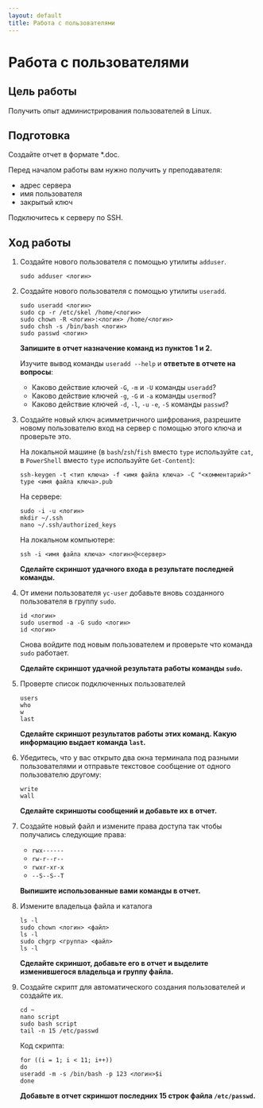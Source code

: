 ```yaml
---
layout: default
title: Работа с пользователями
---
```

# Работа с пользователями

## Цель работы

Получить опыт администрирования пользователей в Linux.

## Подготовка

Создайте отчет в формате *.doc.

Перед началом работы вам нужно получить у преподавателя:

* адрес сервера
* имя пользователя
* закрытый ключ

Подключитесь к серверу по SSH.

## Ход работы

1. Создайте нового пользователя с помощью утилиты `adduser`.

    ```
    sudo adduser <логин>
    ```

2. Создайте нового пользователя с помощью утилиты `useradd`.

    ```
    sudo useradd <логин>
    sudo cp -r /etc/skel /home/<логин>
    sudo chown -R <логин>:<логин> /home/<логин>
    sudo chsh -s /bin/bash <логин>
    sudo passwd <логин>
    ```

    **Запишите в отчет назначение команд из пунктов 1 и 2.**

    Изучите вывод команды `useradd --help` и **ответьте в отчете на вопросы**:

    * Каково действие ключей `-G`, `-m` и `-U` команды `useradd`?
    * Каково действие ключей `-g`, `-G` и `-a` команды `usermod`?
    * Каково действие ключей `-d`, `-l`, `-u` `-e`, `-S` команды `passwd`?

3. Создайте новый ключ асимметричного шифрования, разрешите новому пользователю вход на сервер с помощью этого ключа и проверьте это.

    На локальной машине (в `bash`/`zsh`/`fish` вместо `type` используйте `cat`, в `PowerShell` вместо `type` используйте `Get-Content`):
    ```
    ssh-keygen -t <тип ключа> -f <имя файла ключа> -С "<комментарий>"
    type <имя файла ключа>.pub
    ```

    На сервере:

    ```
    sudo -i -u <логин>
    mkdir ~/.ssh
    nano ~/.ssh/authorized_keys
    ```

    На локальном компьютере:
    ```
    ssh -i <имя файла ключа> <логин>@<сервер>
    ```

    **Сделайте скриншот удачного входа в результате последней команды.**

4. От имени пользователя `yc-user` добавьте вновь созданного пользователя в группу `sudo`.

    ```
    id <логин>
    sudo usermod -a -G sudo <логин> 
    id <логин>
    ```

    Снова войдите под новым пользователем и проверьте что команда `sudo` работает.

    **Сделайте скриншот удачной результата работы команды `sudo`.**

7. Проверте список подключенных пользователей

    ```
    users
    who
    w
    last
    ```

    **Сделайте скриншот результатов работы этих команд. Какую информацию выдает команда `last`.**

8. Убедитесь, что у вас открыто два окна терминала под разными пользователями и отправьте текстовое сообщение от одного пользователю другому:

    ```
    write
    wall
    ```

    **Сделайте скриншоты сообщений и добавьте их в отчет.**

9. Создайте новый файл и измените права доступа так чтобы получались следующие права:

    * `rwx------`
    * `rw-r--r--`
    * `rwxr-xr-x`
    * `--S--S--T`

    **Выпишите использованные вами команды в отчет.**

10. Измените владельца файла и каталога

    ```
    ls -l
    sudo chown <логин> <файл>
    ls -l
    sudo chgrp <группа> <файл>
    ls -l
    ```

    **Сделайте скриншот, добавьте его в отчет и выделите изменившегося владельца и группу файла.**

11. Создайте скрипт для автоматического создания пользователей и создайте их.

    ```
    cd ~
    nano script
    sudo bash script
    tail -n 15 /etc/passwd
    ```

    Код скрипта:

    ```
    for ((i = 1; i < 11; i++))
    do
    useradd -m -s /bin/bash -p 123 <логин>$i
    done
    ```

    **Добавьте в отчет скриншот последних 15 строк файла `/etc/passwd`.**

